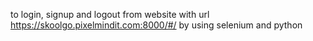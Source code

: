 to login, signup and logout from website with url https://skoolgo.pixelmindit.com:8000/#/ by using selenium and python
